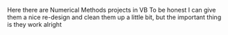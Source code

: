 Here there are Numerical Methods projects in VB
To be honest I can give them a nice re-design and clean them up a little bit, but the important thing is they work alright
